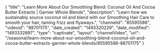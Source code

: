 {
    "title": "Learn More About Our Smoothing Blend: Coconut Oil And Cocoa Butter Extracts | Garnier Whole Blends",
    "description": "Learn how we sustainably source coconut oil and blend with our Smoothing Hair Care to smooth your hair, taming frizz and flyaways.",
    "channelid": "85595586",
    "videoid": "88701175",
    "date_created": "1493320229",
    "date_modified": "1493332897",
    "type": "captivate",
    "layout": "channelVideo",
    "url": "\/seasonal\/learn-more-about-our-smoothing-blend-coconut-oil-and-cocoa-butter-extracts-garnier-whole-blends\/85595586-88701175"
}